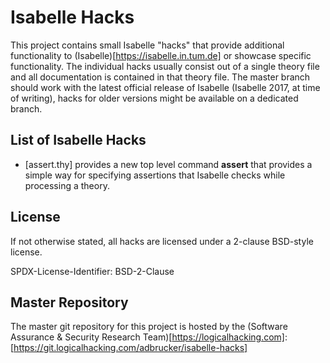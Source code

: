 # Isabelle Hacks

This project contains small Isabelle "hacks" that provide additional 
functionality to (Isabelle)[https://isabelle.in.tum.de] or showcase
specific functionality. The individual hacks usually consist out of 
a single theory file and all documentation is contained in that 
theory file. The master branch should work with the latest official 
release of Isabelle (Isabelle 2017, at time of writing), hacks for 
older versions might be available on a dedicated branch.

## List of Isabelle Hacks

* [assert.thy] provides a new top level command **assert** that
  provides a simple way for specifying assertions that Isabelle 
  checks while processing a theory.

## License
If not otherwise stated, all hacks are licensed under a 2-clause 
BSD-style license.

SPDX-License-Identifier: BSD-2-Clause

## Master Repository

The master git repository for this project is hosted by the (Software
Assurance & Security Research Team)[https://logicalhacking.com]:
[https://git.logicalhacking.com/adbrucker/isabelle-hacks]
